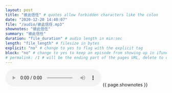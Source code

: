 ```yaml
---
layout: post
title: "彼此信任" # quotes allow forbidden characters like the colon
date: "2020-12-20 14:40:07"
file: "/audio/彼此信任.mp3"
shownotes: "彼此信任"
summary: "彼此信任"
duration: "file_duration" # audio length in min:sec
length: "file_length" # filesize in bytes
explicit: "no" # change to yes to flag with the explicit tag
block: "no" # change to yes to keep an episode from showing up in iTunes
# permalink: /1 # will be the ending part of the pages URL, delete to default to the title
---
```


<audio controls>
<source src="{{site.url}}{{site.baseurl}}{{ page.file }}" type="audio/x-mp3">
Your browser does not support the audio element.
</audio>
{{ page.shownotes }}
